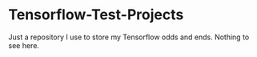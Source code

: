 # Tensorflow-Test-Projects
Just a repository I use to store my Tensorflow odds and ends. Nothing to see here.
